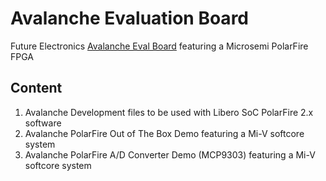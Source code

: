 # Avalanche Evaluation Board
Future Electronics [Avalanche Eval Board](http://www.futureelectronics.com/en/Technologies/Product.aspx?ProductID=AVMPF300TS02NAFUTUREELECTRONICSDEVTOOLS6094600&IM=0) featuring a Microsemi PolarFire FPGA 

## Content

1. Avalanche Development files to be used with Libero SoC PolarFire 2.x software
2. Avalanche PolarFire Out of The Box Demo featuring a Mi-V softcore system
3. Avalanche PolarFire A/D Converter Demo (MCP9303) featuring a Mi-V softcore system
